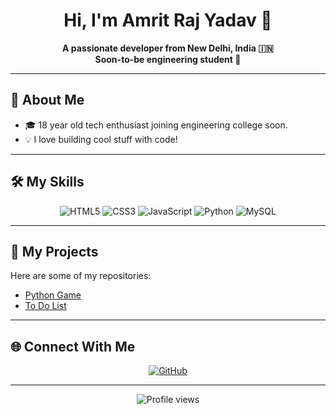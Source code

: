 
<h1 align="center">Hi, I'm Amrit Raj Yadav 👋</h1>
<p align="center">
  <b>A passionate developer from New Delhi, India 🇮🇳<br>
  Soon-to-be engineering student 🚀</b>
</p>

---

## 🚀 About Me

- 🎓 18 year old tech enthusiast joining engineering college soon.
- 💡 I love building cool stuff with code!

---

## 🛠️ My Skills

<p align="center">
  <img src="https://img.shields.io/badge/html5-%23E34F26.svg?style=for-the-badge&logo=html5&logoColor=white" alt="HTML5"/>
  <img src="https://img.shields.io/badge/css3-%231572B6.svg?style=for-the-badge&logo=css3&logoColor=white" alt="CSS3"/>
  <img src="https://img.shields.io/badge/javascript-%23F7DF1E.svg?style=for-the-badge&logo=javascript&logoColor=black" alt="JavaScript"/>
  <img src="https://img.shields.io/badge/python-%233776AB.svg?style=for-the-badge&logo=python&logoColor=white" alt="Python"/>
  <img src="https://img.shields.io/badge/mysql-%2300f.svg?style=for-the-badge&logo=mysql&logoColor=white" alt="MySQL"/>
</p>

---

## 📂 My Projects

Here are some of my repositories:

- [Python Game](https://github.com/amrit-11022007/Game-The-Forgotten-Crypt)
- [To Do List](https://github.com/amrit-11022007/To-Do-List)

---

## 🌐 Connect With Me

<p align="center">
  <a href="https://github.com/amrit-11022007">
    <img src="https://img.shields.io/badge/GitHub-amrit--11022007-181717?style=for-the-badge&logo=github" alt="GitHub"/>
  </a>
</p>

---

<p align="center">
  <img src="https://komarev.com/ghpvc/?username=amrit-11022007&style=for-the-badge" alt="Profile views"/>
</p>
